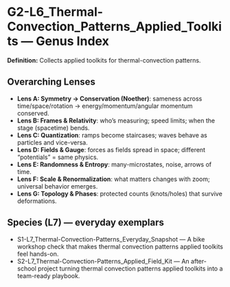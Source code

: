 # G2-L6_Thermal-Convection_Patterns_Applied_Toolkits — Genus Index
**Definition:** Collects applied toolkits for thermal-convection patterns.

## Overarching Lenses

- **Lens A: Symmetry -> Conservation (Noether)**: sameness across time/space/rotation → energy/momentum/angular momentum conserved.
- **Lens B: Frames & Relativity**: who’s measuring; speed limits; when the stage (spacetime) bends.
- **Lens C: Quantization**: ramps become staircases; waves behave as particles and vice-versa.
- **Lens D: Fields & Gauge**: forces as fields spread in space; different “potentials” = same physics.
- **Lens E: Randomness & Entropy**: many-microstates, noise, arrows of time.
- **Lens F: Scale & Renormalization**: what matters changes with zoom; universal behavior emerges.
- **Lens G: Topology & Phases**: protected counts (knots/holes) that survive deformations.

## Species (L7) — everyday exemplars
- S1-L7_Thermal-Convection-Patterns_Everyday_Snapshot — A bike workshop check that makes thermal convection patterns applied toolkits feel hands-on.
- S2-L7_Thermal-Convection-Patterns_Applied_Field_Kit — An after-school project turning thermal convection patterns applied toolkits into a team-ready playbook.
